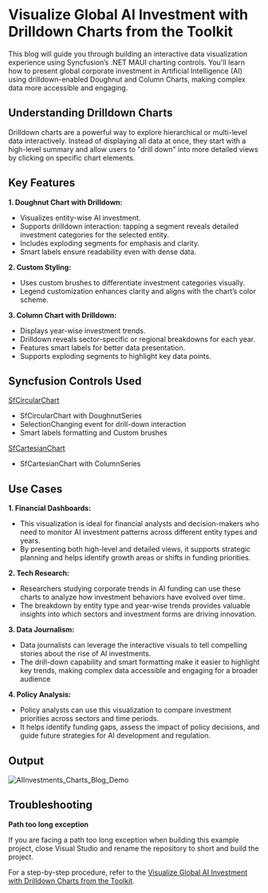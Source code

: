 # Visualize Global AI Investment with Drilldown Charts from the Toolkit 

This blog will guide you through building an interactive data visualization experience using Syncfusion’s .NET MAUI charting controls. You'll learn how to present global corporate investment in Artificial Intelligence (AI) using drilldown-enabled Doughnut and Column Charts, making complex data more accessible and engaging.

## Understanding Drilldown Charts

Drilldown charts are a powerful way to explore hierarchical or multi-level data interactively. Instead of displaying all data at once, they start with a high-level summary and allow users to "drill down" into more detailed views by clicking on specific chart elements.

## Key Features

**1. Doughnut Chart with Drilldown:**

- Visualizes entity-wise AI investment.
- Supports drilldown interaction: tapping a segment reveals detailed investment categories for the selected entity.
- Includes exploding segments for emphasis and clarity.
- Smart labels ensure readability even with dense data.

**2. Custom Styling:**

- Uses custom brushes to differentiate investment categories visually.
- Legend customization enhances clarity and aligns with the chart’s color scheme.

**3. Column Chart with Drilldown:**

- Displays year-wise investment trends.
- Drilldown reveals sector-specific or regional breakdowns for each year.
- Features smart labels for better data presentation.
- Supports exploding segments to highlight key data points.

## Syncfusion Controls Used

[SfCircularChart](https://help.syncfusion.com/maui/circular-charts/getting-started)

- SfCircularChart with DoughnutSeries
- SelectionChanging event for drill-down interaction
- Smart labels formatting and Custom brushes

[SfCartesianChart](https://help.syncfusion.com/maui/cartesian-charts/getting-started)

- SfCartesianChart with ColumnSeries

## Use Cases

**1. Financial Dashboards:** 
- This visualization is ideal for financial analysts and decision-makers who need to monitor AI investment patterns across different entity types and years. 
- By presenting both high-level and detailed views, it supports strategic planning and helps identify growth areas or shifts in funding priorities.

**2. Tech Research:** 
- Researchers studying corporate trends in AI funding can use these charts to analyze how investment behaviors have evolved over time. 
- The breakdown by entity type and year-wise trends provides valuable insights into which sectors and investment forms are driving innovation.

**3. Data Journalism:** 
- Data journalists can leverage the interactive visuals to tell compelling stories about the rise of AI investments. 
- The drill-down capability and smart formatting make it easier to highlight key trends, making complex data accessible and engaging for a broader audience

**4. Policy Analysis:** 
- Policy analysts can use this visualization to compare investment priorities across sectors and time periods. 
- It helps identify funding gaps, assess the impact of policy decisions, and guide future strategies for AI development and regulation.

## Output

![AIInvestments_Charts_Blog_Demo](https://github.com/user-attachments/assets/7a47dd95-0c03-4826-aa01-bcb6e741c3d2)

## Troubleshooting

**Path too long exception**

If you are facing a path too long exception when building this example project, close Visual Studio and rename the repository to short and build the project.

For a step-by-step procedure, refer to the [Visualize Global AI Investment with Drilldown Charts from the Toolkit]().